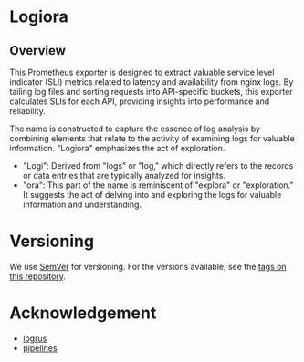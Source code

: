 # Logiora

## Overview

This Prometheus exporter is designed to extract valuable service level indicator (SLI) metrics related to latency and availability from nginx logs. By tailing log files and sorting requests into API-specific buckets, this exporter calculates SLIs for each API, providing insights into performance and reliability.

The name is constructed to capture the essence of log analysis by combining elements that relate to the activity of examining logs for valuable information. "Logiora" emphasizes the act of exploration.

* "Logi": Derived from "logs" or "log," which directly refers to the records or data entries that are typically analyzed for insights.
* "ora": This part of the name is reminiscent of "explora" or "exploration." It suggests the act of delving into and exploring the logs for valuable information and understanding.

# Versioning

We use [SemVer](http://semver.org/) for versioning. For the versions available, see the [tags on this repository](https://gitea.casamau.synology.me/fry/cmo-jumbleBox.git). 

# Acknowledgement

* [logrus](https://github.com/sirupsen/logrus)
* [pipelines](https://github.com/splunk/pipelines)